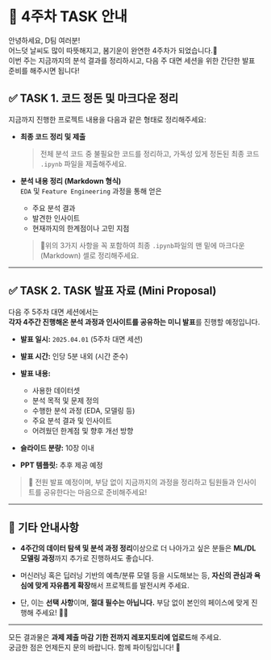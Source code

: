 # 📢 4주차 TASK 안내

안녕하세요, D팀 여러분!  
어느덧 날씨도 많이 따뜻해지고, 봄기운이 완연한 4주차가 되었습니다.🌸  
이번 주는 지금까지의 분석 결과를 정리하시고, 다음 주 대면 세션을 위한 간단한 발표 준비를 해주시면 됩니다!


## ✅ TASK 1. 코드 정돈 및 마크다운 정리

지금까지 진행한 프로젝트 내용을 다음과 같은 형태로 정리해주세요:
- **최종 코드 정리 및 제출**  
  > 전체 분석 코드 중 불필요한 코드를 정리하고, 가독성 있게 정돈된 최종 코드 `.ipynb` 파일을 제출해주세요.

  
- **분석 내용 정리 (Markdown 형식)**  
  `EDA` 및 `Feature Engineering` 과정을 통해 얻은  
  - 주요 분석 결과  
  - 발견한 인사이트  
  - 현재까지의 한계점이나 고민 지점  
  

  > 📌위의 3가지 사항을 꼭 포함하여 최종 `.ipynb`파일의 맨 밑에 마크다운(Markdown) 셀로 정리해주세요.  


---

## ✅ TASK 2. TASK 발표 자료 (Mini Proposal)

다음 주 5주차 대면 세션에서는  
**각자 4주간 진행해온 분석 과정과 인사이트를 공유하는 미니 발표**를 진행할 예정입니다.

- **발표 일시:** `2025.04.01` (5주차 대면 세션)  
- **발표 시간:** 인당 5분 내외 (시간 준수)
- **발표 내용:**  
  - 사용한 데이터셋  
  - 분석 목적 및 문제 정의  
  - 수행한 분석 과정 (EDA, 모델링 등)  
  - 주요 분석 결과 및 인사이트  
  - 어려웠던 한계점 및 향후 개선 방향

- **슬라이드 분량:** 10장 이내 
- **PPT 템플릿:** 추후 제공 예정

> 🎤 전원 발표 예정이며, 부담 없이 지금까지의 과정을 정리하고 팀원들과 인사이트를 공유한다는 마음으로 준비해주세요!

---

## 📝 기타 안내사항

- **4주간의 데이터 탐색 및 분석 과정 정리**이상으로 더 나아가고 싶은 분들은 **ML/DL 모델링 과정**까지 추가로 진행하셔도 좋습니다.
  
- 머신러닝 혹은 딥러닝 기반의 예측/분류 모델 등을 시도해보는 등,
  **자신의 관심과 욕심에 맞게 자유롭게 확장**해서 프로젝트를 발전시켜 주세요.

- 단, 이는 **선택 사항**이며, **절대 필수는 아닙니다.** 부담 없이 본인의 페이스에 맞게 진행해 주세요! 👍🏻

---

모든 결과물은 **과제 제출 마감 기한 전까지 레포지토리에 업로드**해 주세요.  
궁금한 점은 언제든지 문의 바랍니다. 함께 파이팅입니다! 💪
